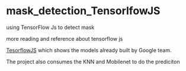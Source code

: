 # mask_detection_TensorlfowJS

using TensorFlow Js to detect mask 

more reading and reference about tensorflow js

[TesorflowJS](https://www.tensorflow.org/js/models) which shows the models already built by Google team.

The project also consumes the KNN and Mobilenet to do the prediciton 
